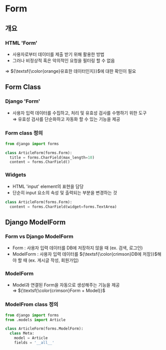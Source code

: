 # Form
## 개요
### HTML 'Form'
- 사용자로부터 데이터를 제출 받기 위해 활용한 방법
- 그러나 비정상적 혹은 악의적인 요청을 필터링 할 수 없음<br>

⇒ ${\textsf{\color{orange}유효한 데이터인지}}$에 대한 확인이 필요

## Form Class
### Django 'Form'
- 사용자 입력 데이터를 수집하고, 처리 및 유효성 검사를 수행하기 위한 도구<br>
⇒ 유효성 검사를 단순화하고 자동화 할 수 있는 기능을 제공

### Form class 정의
```py
from django import forms

class ArticleForm(forms.Form):
  title = forms.CharField(max_length=10)
  content = forms.CharField()
```

### Widgets
- HTML 'input' element의 표현을 담당
- 단순히 input 요소의 속성 및 출력되는 부분을 변경하는 것

```py
class ArticleForm(forms.Form):
  content = forms.CharField(widget=forms.TextArea)
```

## Django ModelForm
### Form vs Django ModelForm
- Form : 사용자 입력 데이터를 DB에 저장하지 않을 때 (ex. 검색, 로그인)
- ModelForm : 사용자 입력 데이터를 ${\textsf{\color{crimson}DB에 저장}}$해야 할 때 (ex. 게시글 작성, 회원가입)

### ModelForm
- Model과 연결된 Form을 자동으로 생성해주는 기능을 제공<br>
⇒ ${\textsf{\color{crimson}Form + Model}}$

### ModelFrom class 정의
```py
from django import forms
from .models import Article

class ArticleForm(forms.ModelForm):
  class Meta:
    model = Article
    fields = '__all__'
```